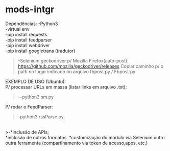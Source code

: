 # mods-intgr

Dependências:
-Python3
<br>
-virtual env <br>
-pip install requests <br>
-pip install feedparser <br>
-pip install webdriver <br>
-pip install googletrans (tradutor) <br>

>-Selenium geckodriver p/ Mozilla Firefox(auto-post):
https://github.com/mozilla/geckodriver/releases
Copiar caminho p/ o path no lugar indicado no arquivo fbpost.py / Fbpost.py <br>

EXEMPLO DE USO (Ubuntu):<br>
P/ processar URLs em massa (listar links em arquivo .txt):<br>
>--python3 sm.py <br>

P/ rodar o FeedParser: <br>
>-python3 rssParse.py <br>



<br>
>-*inclusão de APIs;<br>
*inclusão de outros formatos.
*customização do módulo via Selenium outro outra ferramenta (compartihamento via token de acesso,apps, etc.)  <br> <br>

